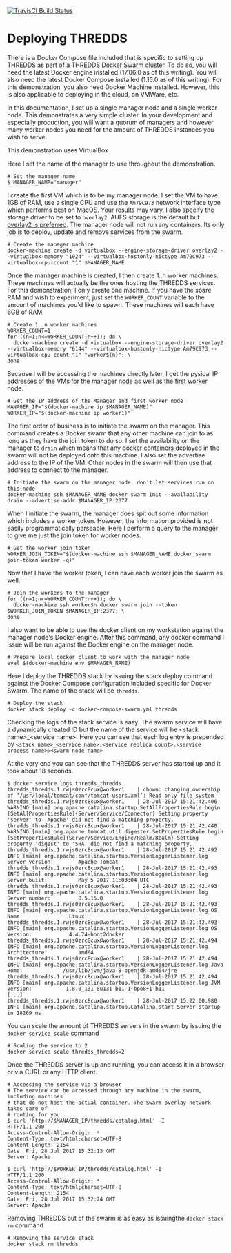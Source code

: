 [![TravisCI Build Status](https://travis-ci.org/USGS-CMG/data-life-cycle-cloud-docker-thredds.svg?branch=master)](https://travis-ci.org/USGS-CMG/data-life-cycle-cloud-docker-thredds)

# Deploying THREDDS

There is a Docker Compose file included that is specific to setting up THREDDS as
part of a THREDDS Docker Swarm cluster. To do so, you will need the latest Docker
engine installed (17.06.0 as of this writing). You will also need the latest Docker
Compose installed (1.15.0 as of this writing). For this demonstration, you also
need Docker Machine installed. However, this is also applicable to deploying in
the cloud, on VMWare, etc.

In this documentation, I set up a single manager node and a single worker node.
This demonstrates a very simple cluster. In your development and especially production,
you will want a quorum of managers and however many worker nodes you need for the
amount of THREDDS instances you wish to serve.

This demonstration uses VirtualBox

Here I set the name of the manager to use throughout the demonstration.
```
# Set the manager name
$ MANAGER_NAME="manager"
```

I create the first VM which is to be my manager node. I set the VM to have 1GB of RAM, use a single CPU and use the `Am79C973` network interface type which performs best on MacOS. Your results may vary. I also specify the storage driver to be set to `overlay2`. AUFS storage is the default but [overlay2 is preferred](https://docs.docker.com/engine/userguide/storagedriver/overlayfs-driver/). The manager node will not run any containers. Its only job is to deploy, update and remove services from the swarm.
```
# Create the manager machine
docker-machine create -d virtualbox --engine-storage-driver overlay2 --virtualbox-memory "1024" --virtualbox-hostonly-nictype Am79C973 --virtualbox-cpu-count "1" $MANAGER_NAME
```

Once the manager machine is created, I then create 1..n worker machines. These machines will actually be the ones hosting the THREDDS services. For this demonstration, I only create one machine. If you have the spare RAM and wish to experiment, just set the `WORKER_COUNT` variable to the amount of machines you'd like to spawn. These machines will each have 6GB of RAM.
```
# Create 1..n worker machines
WORKER_COUNT=1
for ((n=1;n<=WORKER_COUNT;n++)); do \
  docker-machine create -d virtualbox --engine-storage-driver overlay2 --virtualbox-memory "6144" --virtualbox-hostonly-nictype Am79C973 --virtualbox-cpu-count "1" "worker${n}"; \
done
```

Because I will be accessing the machines directly later, I get the pysical IP addresses of the VMs for the manager node as well as the first worker node.
```
# Get the IP address of the Manager and first worker node
MANAGER_IP="$(docker-machine ip $MANAGER_NAME)"
WORKER_IP="$(docker-machine ip worker1)"
```

The first order of business is to initiate the swarm on the manager. This command creates a Docker swarm that any other machine can join to as long as they have the join token to do so. I set the availability on the manager to `drain` which means that any docker containers deployed in the swarm will not be deployed onto this machine. I also set the advertise address to the IP of the VM. Other nodes in the swarm will then use that address to connect to the manager.
```
# Initiate the swarm on the manager node, don't let services run on this node
docker-machine ssh $MANAGER_NAME docker swarm init --availability drain --advertise-addr $MANAGER_IP:2377
```

When I initiate the swarm, the manager does spit out some information which includes a worker token. However, the information provided is not easily programmatically parseable. Here I perform a query to the manager to give me just the join token for worker nodes.
```
# Get the worker join token
WORKER_JOIN_TOKEN="$(docker-machine ssh $MANAGER_NAME docker swarm join-token worker -q)"
```

Now that I have the worker token, I can have each worker join the swarm as well.
```
# Join the workers to the manager
for ((n=1;n<=WORKER_COUNT;n++)); do \
  docker-machine ssh worker$n docker swarm join --token $WORKER_JOIN_TOKEN $MANAGER_IP:2377; \
done
```

I also want to be able to use the docker client on my workstation against the manager node's Docker engine. After this command, any docker command I issue will be run against the Docker engine on the manager node.
```
# Prepare local docker client to work with the manager node
eval $(docker-machine env $MANAGER_NAME)
```

Here I deploy the THREDDS stack by issuing the stack deploy command against the Docker Compose configuration included specific for Docker Swarm. The name of the stack will be `thredds`.
```
# Deploy the stack
docker stack deploy -c docker-compose-swarm.yml thredds
```

Checking the logs of the stack service is easy. The swarm service will have a dynamically created ID but the name of the service will be &lt;stack name>\_&lt;service name>. Here you can see that each log entry is prepended by `<stack name>_<service name>.<service replica count>.<service process name>@<swarm node name>`

At the very end you can see that the THREDDS server has started up and it took about 18 seconds.
```
$ docker service logs thredds_thredds
thredds_thredds.1.rwjs0zrc8cux@worker1    | chown: changing ownership of ‘/usr/local/tomcat/conf/tomcat-users.xml’: Read-only file system
thredds_thredds.1.rwjs0zrc8cux@worker1    | 28-Jul-2017 15:21:42.406 WARNING [main] org.apache.catalina.startup.SetAllPropertiesRule.begin [SetAllPropertiesRule]{Server/Service/Connector} Setting property 'server' to 'Apache' did not find a matching property.
thredds_thredds.1.rwjs0zrc8cux@worker1    | 28-Jul-2017 15:21:42.440 WARNING [main] org.apache.tomcat.util.digester.SetPropertiesRule.begin [SetPropertiesRule]{Server/Service/Engine/Realm/Realm} Setting property 'digest' to 'SHA' did not find a matching property.
thredds_thredds.1.rwjs0zrc8cux@worker1    | 28-Jul-2017 15:21:42.492 INFO [main] org.apache.catalina.startup.VersionLoggerListener.log Server version:        Apache Tomcat
thredds_thredds.1.rwjs0zrc8cux@worker1    | 28-Jul-2017 15:21:42.493 INFO [main] org.apache.catalina.startup.VersionLoggerListener.log Server built:          May 5 2017 11:03:04 UTC
thredds_thredds.1.rwjs0zrc8cux@worker1    | 28-Jul-2017 15:21:42.493 INFO [main] org.apache.catalina.startup.VersionLoggerListener.log Server number:         8.5.15.0
thredds_thredds.1.rwjs0zrc8cux@worker1    | 28-Jul-2017 15:21:42.493 INFO [main] org.apache.catalina.startup.VersionLoggerListener.log OS Name:               Linux
thredds_thredds.1.rwjs0zrc8cux@worker1    | 28-Jul-2017 15:21:42.493 INFO [main] org.apache.catalina.startup.VersionLoggerListener.log OS Version:            4.4.74-boot2docker
thredds_thredds.1.rwjs0zrc8cux@worker1    | 28-Jul-2017 15:21:42.494 INFO [main] org.apache.catalina.startup.VersionLoggerListener.log Architecture:          amd64
thredds_thredds.1.rwjs0zrc8cux@worker1    | 28-Jul-2017 15:21:42.494 INFO [main] org.apache.catalina.startup.VersionLoggerListener.log Java Home:             /usr/lib/jvm/java-8-openjdk-amd64/jre
thredds_thredds.1.rwjs0zrc8cux@worker1    | 28-Jul-2017 15:21:42.494 INFO [main] org.apache.catalina.startup.VersionLoggerListener.log JVM Version:           1.8.0_131-8u131-b11-1~bpo8+1-b11
[...]
thredds_thredds.1.rwjs0zrc8cux@worker1    | 28-Jul-2017 15:22:00.980 INFO [main] org.apache.catalina.startup.Catalina.start Server startup in 18269 ms
```

You can scale the amount of THREDDS servers in the swarm by issuing the `docker service scale` command
```
# Scaling the service to 2
docker service scale thredds_thredds=2
```

Once the THREDDS server is up and running, you can access it in a browser or via CURL or any HTTP client.
```
# Accessing the service via a browser
# The service can be accessed through any machine in the swarm, including machines
# that do not host the actual container. The Swarm overlay network takes care of
# routing for you:
$ curl 'http://$MANAGER_IP/thredds/catalog.html' -I
HTTP/1.1 200
Access-Control-Allow-Origin: *
Content-Type: text/html;charset=UTF-8
Content-Length: 2154
Date: Fri, 28 Jul 2017 15:32:13 GMT
Server: Apache

$ curl 'http://$WORKER_IP/thredds/catalog.html' -I
HTTP/1.1 200
Access-Control-Allow-Origin: *
Content-Type: text/html;charset=UTF-8
Content-Length: 2154
Date: Fri, 28 Jul 2017 15:32:24 GMT
Server: Apache
```

Removing THREDDS out of the swarm is as easy as issuingthe `docker stack rm` command
```
# Removing the service stack
docker stack rm thredds
```
